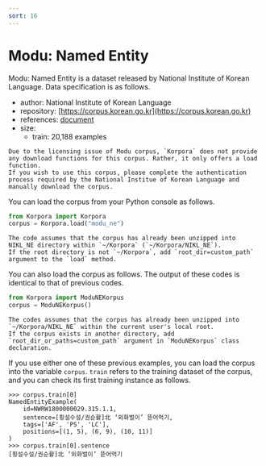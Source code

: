 ```yaml
---
sort: 16
---
```


# Modu: Named Entity

Modu: Named Entity is a dataset released by National Institute of Korean Language.
Data specification is as follows.


- author: National Institute of Korean Language
- repository: [https://corpus.korean.go.kr](https://corpus.korean.go.kr)
- references: [document](https://rlkujwkk7.toastcdn.net/NIKL_NE(v1.0).pdf)
- size:
  - train: 20,188 examples

```warning
Due to the licensing issue of Modu corpus, `Korpora` does not provide any download functions for this corpus. Rather, it only offers a load function.
If you wish to use this corpus, please complete the authentication process required by the National Institue of Korean Language and manually download the corpus. 
```

You can load the corpus from your Python console as follows.

```python
from Korpora import Korpora
corpus = Korpora.load("modu_ne")
```

```warning
The code assumes that the corpus has already been unzipped into NIKL_NE directory within `~/Korpora` (`~/Korpora/NIKL_NE`).
If the root directory is not `~/Korpora`, add `root_dir=custom_path` argument to the `load` method.
```

You can also load the corpus as follows.
The output of these codes is identical to that of previous codes.

```python
from Korpora import ModuNEKorpus
corpus = ModuNEKorpus()
```

```warning
The codes assumes that the corpus has already been unzipped into `~/Korpora/NIKL_NE` within the current user's local root. 
If the corpus exists in another directory, add `root_dir_or_paths=custom_path` argument in `ModuNEKorpus` class declaration.
```

If you use either one of these previous examples, you can load the corpus into the variable `corpus`.
`train` refers to the training dataset of the corpus, and you can check its first training instance as follows.

```
>>> corpus.train[0]
NamedEntityExample(
    id=NWRW1800000029.315.1.1,
    sentence=[횡설수설/권순활]北 ‘외화벌이’ 뜯어먹기,
    tags=['AF', 'PS', 'LC'],
    positions=[(1, 5), (6, 9), (10, 11)]
)
>>> corpus.train[0].sentence
[횡설수설/권순활]北 ‘외화벌이’ 뜯어먹기
```